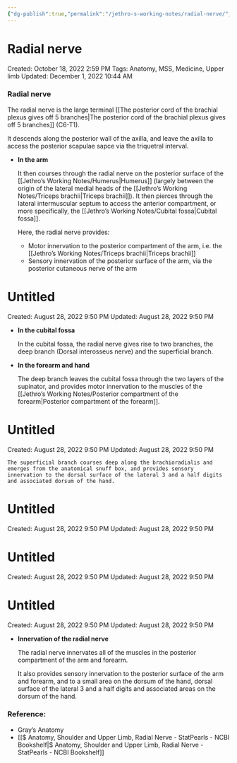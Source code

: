 ```yaml
---
{"dg-publish":true,"permalink":"/jethro-s-working-notes/radial-nerve/","dgPassFrontmatter":true}
---
```



# Radial nerve

Created: October 18, 2022 2:59 PM
Tags: Anatomy, MSS, Medicine, Upper limb
Updated: December 1, 2022 10:44 AM

### Radial nerve

The radial nerve is the large terminal [[The posterior cord of the brachial plexus gives off 5 branches\|The posterior cord of the brachial plexus gives off 5 branches]] (C6-T1). 

It descends along the posterior wall of the axilla, and leave the axilla to access the posterior scapulae sapce via the triquetral interval.

- ********************In the arm********************
    
    It then courses through the radial nerve on the posterior surface of the [[Jethro’s Working Notes/Humerus\|Humerus]] (largely between the origin of the lateral medial heads of the [[Jethro’s Working Notes/Triceps brachii\|Triceps brachii]]). It then pierces through the lateral intermuscular septum to access the anterior compartment, or more specifically, the [[Jethro’s Working Notes/Cubital fossa\|Cubital fossa]].
    
    Here, the radial nerve provides:
    
    - Motor innervation to the posterior compartment of the arm, i.e. the [[Jethro’s Working Notes/Triceps brachii\|Triceps brachii]]
    - Sensory innervation of the posterior surface of the arm, via the posterior cutaneous nerve of the arm
    
    
<div class="transclusion internal-embed is-loaded"><div class="markdown-embed">





# Untitled

Created: August 28, 2022 9:50 PM
Updated: August 28, 2022 9:50 PM

</div></div>

    
- ****************************************In the cubital fossa****************************************
    
    In the cubital fossa, the radial nerve gives rise to two branches, the deep branch (Dorsal interosseus nerve) and the superficial branch.
    
- **********************************************In the forearm and hand**********************************************
    
    The deep branch leaves the cubital fossa through the two layers of the supinator, and provides motor innervation to the muscles of the [[Jethro’s Working Notes/Posterior compartment of the forearm\|Posterior compartment of the forearm]].
    
    
<div class="transclusion internal-embed is-loaded"><div class="markdown-embed">





# Untitled

Created: August 28, 2022 9:50 PM
Updated: August 28, 2022 9:50 PM

</div></div>

    
    The superficial branch courses deep along the brachioradialis and emerges from the anatomical snuff box, and provides sensory innervation to the dorsal surface of the lateral 3 and a half digits and associated dorsum of the hand.
    
    
<div class="transclusion internal-embed is-loaded"><div class="markdown-embed">





# Untitled

Created: August 28, 2022 9:50 PM
Updated: August 28, 2022 9:50 PM

</div></div>

    
    
<div class="transclusion internal-embed is-loaded"><div class="markdown-embed">





# Untitled

Created: August 28, 2022 9:50 PM
Updated: August 28, 2022 9:50 PM

</div></div>

    
    
<div class="transclusion internal-embed is-loaded"><div class="markdown-embed">





# Untitled

Created: August 28, 2022 9:50 PM
Updated: August 28, 2022 9:50 PM

</div></div>

    
- **************************************************************Innervation of the radial nerve**************************************************************
    
    The radial nerve innervates all of the muscles in the posterior compartment of the arm and forearm.
    
    It also provides sensory innervation to the posterior surface of the arm and forearm, and to a small area on the dorsum of the hand, dorsal surface of the lateral 3 and a half digits and associated areas on the dorsum of the hand.
    

### Reference:

- Gray’s Anatomy
- [[$ Anatomy, Shoulder and Upper Limb, Radial Nerve - StatPearls - NCBI Bookshelf\|$ Anatomy, Shoulder and Upper Limb, Radial Nerve - StatPearls - NCBI Bookshelf]]